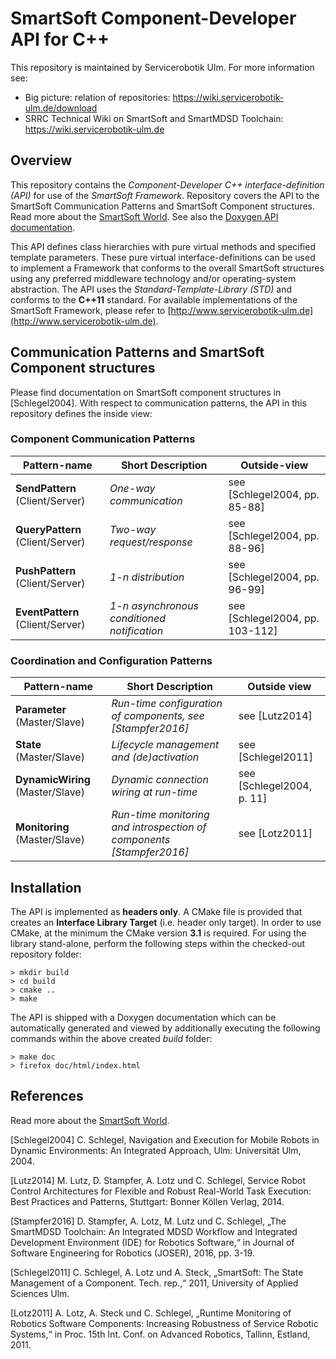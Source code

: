 # SmartSoft Component-Developer API for C++

This repository is maintained by Servicerobotik Ulm. For more information see:

* Big picture: relation of repositories: https://wiki.servicerobotik-ulm.de/download
* SRRC Technical Wiki on SmartSoft and SmartMDSD Toolchain: https://wiki.servicerobotik-ulm.de

## Overview

This repository contains the *Component-Developer C++ interface-definition (API)* for use of the *SmartSoft Framework*. Repository covers the API to the SmartSoft Communication Patterns and SmartSoft Component structures. Read more about the [SmartSoft World](http://www.servicerobotik-ulm.de/drupal/?q=node/7). See also the [Doxygen API documentation](https://servicerobotics-ulm.github.io/SmartSoftComponentDeveloperAPIcpp/html/index.html).

This API defines class hierarchies with pure virtual methods and specified template parameters. These pure virtual interface-definitions can be used to implement a Framework that conforms to the overall SmartSoft structures using any preferred middleware technology and/or operating-system abstraction. The API uses the *Standard-Template-Library (STD)* and conforms to the **C++11** standard. For available implementations of the SmartSoft Framework, please refer to [http://www.servicerobotik-ulm.de](http://www.servicerobotik-ulm.de).

## Communication Patterns and SmartSoft Component structures

Please find documentation on SmartSoft component structures in [Schlegel2004]. With respect to communication patterns, the API in this repository defines the inside view:

### Component Communication Patterns

| Pattern-name     | Short Description | Outside-view |
|------------------|-------------------|-----------|
| **SendPattern** (Client/Server) | *One-way communication* | see [Schlegel2004, pp. 85-88] |
| **QueryPattern** (Client/Server) | *Two-way request/response* | see [Schlegel2004, pp. 88-96] |
| **PushPattern** (Client/Server)| *1-n distribution* |  see [Schlegel2004, pp. 96-99] |
| **EventPattern** (Client/Server) | *1-n asynchronous conditioned notification* | see [Schlegel2004, pp. 103-112] |

### Coordination and Configuration Patterns

| Pattern-name     | Short Description | Outside view |
|------------------|-------------------|-----------|
| **Parameter** (Master/Slave) | *Run-time configuration of components, see [Stampfer2016]* | see [Lutz2014] |
| **State** (Master/Slave) | *Lifecycle management and (de)activation* | see [Schlegel2011] |
| **DynamicWiring** (Master/Slave) | *Dynamic connection wiring at run-time* | see [Schlegel2004, p. 11] |
| **Monitoring** (Master/Slave) | *Run-time monitoring and introspection of components [Stampfer2016]* | see [Lotz2011] |

## Installation

The API is implemented as **headers only**. A CMake file is provided that creates an **Interface Library Target** (i.e. header only target). In order to use CMake, at the minimum the CMake version **3.1** is required. For using the library stand-alone, perform the following steps within the checked-out repository folder:

```
> mkdir build
> cd build
> cmake ..
> make
```

The API is shipped with a Doxygen documentation which can be automatically generated and viewed by additionally executing the following commands within the above created *build* folder:

```
> make doc
> firefox doc/html/index.html
```


## References

Read more about the [SmartSoft World](http://www.servicerobotik-ulm.de/drupal/?q=node/7).

[Schlegel2004] C. Schlegel, Navigation and Execution for Mobile Robots in Dynamic Environments: An Integrated Approach, Ulm: Universität Ulm, 2004.

[Lutz2014] M. Lutz, D. Stampfer, A. Lotz und C. Schlegel, Service Robot Control Architectures for Flexible
and Robust Real-World Task Execution: Best Practices and Patterns, Stuttgart: Bonner Köllen
Verlag, 2014.

[Stampfer2016] D. Stampfer, A. Lotz, M. Lutz und C. Schlegel, „The SmartMDSD Toolchain: An Integrated MDSD Workflow and Integrated Development Environment (IDE) for Robotics Software,“ in
Journal of Software Engineering for Robotics (JOSER), 2016, pp. 3-19.

[Schlegel2011] C. Schlegel, A. Lotz und A. Steck, „SmartSoft: The State Management of a Component. Tech. rep.,“ 2011, University of Applied Sciences Ulm.

[Lotz2011] A. Lotz, A. Steck und C. Schlegel, „Runtime Monitoring of Robotics Software Components:
Increasing Robustness of Service Robotic Systems,“ in Proc. 15th Int. Conf. on Advanced
Robotics, Tallinn, Estland, 2011.
